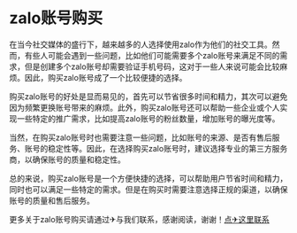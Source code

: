 # zalo账号购买

在当今社交媒体的盛行下，越来越多的人选择使用zalo作为他们的社交工具。然而，有些人可能会遇到一些问题，比如他们可能需要多个zalo账号来满足不同的需求，但是创建多个zalo账号却需要验证手机号码，这对于一些人来说可能会比较麻烦。因此，购买zalo账号成了一个比较便捷的选择。

购买zalo账号的好处是显而易见的，首先可以节省很多时间和精力，其次可以避免因为频繁更换账号带来的麻烦。此外，购买zalo账号还可以帮助一些企业或个人实现一些特定的推广需求，比如提高zalo账号的粉丝数量，增加账号的曝光度等。

当然，在购买zalo账号时也需要注意一些问题，比如账号的来源、是否有售后服务、账号的稳定性等。因此，在选择购买zalo账号时，建议选择专业的第三方服务商，以确保账号的质量和稳定性。

总的来说，购买zalo账号是一个方便快捷的选择，可以帮助用户节省时间和精力，同时也可以满足一些特定的需求。但是在购买时需要注意选择正规的渠道，以确保账号的质量和售后服务。

更多关于zalo账号购买请通过✈与我们联系，感谢阅读，谢谢！[点✈这里联系](https://t.me/sjlmbot)